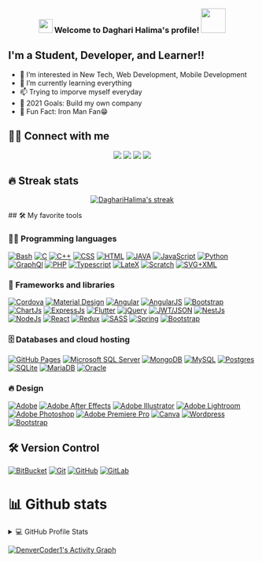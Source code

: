 <h3 align="center">
<img src="https://media.giphy.com/media/hvRJCLFzcasrR4ia7z/giphy.gif" width="28">
Welcome to Daghari Halima's profile! <img src="https://media.giphy.com/media/12oufCB0MyZ1Go/giphy.gif" width="50">
</h3>

## I'm a Student, Developer, and Learner!!

- 👀 I’m interested in New Tech, Web Development, Mobile Development
- 🌱 I’m currently learning everything 
- 📫 Trying to imporve myself everyday
- 🥅 2021 Goals: Build my own company
- 💞️ Fun Fact: Iron Man Fan😁

## 🙋‍♂️ Connect with me

<!-- Badges template - https://github.com/badges/shields -->
<p align="center">
  
   <a href="https://www.linkedin.com/in/halimadaghari/" alt="LinkedIn">
    <img src="https://img.shields.io/badge/linkedin-%230077B5.svg?style=for-the-badge&logo=linkedin&logoColor=white"/></a>
   <a href="https://mail.google.com/mail/u/0/#inbox" alt="Gmail">
    <img src="https://img.shields.io/badge/Gmail-D14836?style=for-the-badge&logo=gmail&logoColor=white"/></a>
   <a href="https://www.facebook.com/profile.php?id=100009220067015" alt="Facebook">
    <img src="https://img.shields.io/badge/Facebook-%231877F2.svg?style=for-the-badge&logo=Facebook&logoColor=white"/></a>
   <a href="" alt="Slack">
    <img src="https://img.shields.io/badge/Slack-4A154B?style=for-the-badge&logo=slack&logoColor=white"/></a> 
 
</p>

## 🔥 Streak stats

<!-- GitHub Readme Streak Stats - https://github.com/DenverCoder1/github-readme-streak-stats -->
<p align="center">
  <a href="https://github.com/DaghariHalima/github-readme-streak-stats">
    <img title="🔥 Get streak stats for your profile at git.io/streak-stats" alt="DaghariHalima's streak" src="https://github-readme-streak-stats.herokuapp.com?user=DaghariHalima&theme=monokai-metallian&hide_border=true"/>
  </a>
</p>
## 🛠️ My favorite tools

### 👨‍💻 Programming languages

<p>
    <a href="#"><img alt="Bash" src="https://img.shields.io/badge/Bash%20-%23121011.svg?logo=gnu-bash&logoColor=white"></a>
    <a href="#"><img alt="C" src="https://img.shields.io/badge/C%20-%232370ED.svg?logo=c&logoColor=white"></a>
    <a href="#"><img alt="C++" src="https://img.shields.io/badge/C++%20-%2300599C.svg?logo=c%2B%2B&logoColor=white"></a>
    <a href="#"><img alt="CSS" src="https://img.shields.io/badge/CSS%20-%231572B6.svg?logo=css3&logoColor=white"></a>
    <a href="#"><img alt="HTML" src="https://img.shields.io/badge/HTML%20-%23E34F26.svg?logo=html5&logoColor=white"></a>
    <a href="#"><img alt="JAVA" src="https://img.shields.io/badge/java-%23ED8B00.svg?style=for-the-badge&logo=java&logoColor=white"></a>
    <a href="#"><img alt="JavaScript" src="https://img.shields.io/badge/JavaScript%20-%23F7DF1E.svg?logo=javascript&logoColor=black"></a>
    <a href="#"><img alt="Python" src="https://img.shields.io/badge/Python%20-%2314354C.svg?logo=python&logoColor=white"></a>
    <a href="#"><img alt="GraphQl" src="https://img.shields.io/badge/-GraphQL-E10098?style=for-the-badge&logo=graphql&logoColor=white"></a>
     <a href="#"><img alt="PHP" src="https://img.shields.io/badge/php-%23777BB4.svg?style=for-the-badge&logo=php&logoColor=white"></a>
     <a href="#"><img alt="Typescript" src="https://img.shields.io/badge/typescript-%23007ACC.svg?style=for-the-badge&logo=typescript&logoColor=white"></a>
     <a href="#"><img alt="LateX" src="https://img.shields.io/badge/latex-%23008080.svg?style=for-the-badge&logo=latex&logoColor=white"></a>
    <a href="#"><img alt="Scratch" src="https://img.shields.io/badge/Scratch%20-%234D97FF.svg?logo=scratch&logoColor=white"></a>
    <a href="#"><img alt="SVG+XML" src="https://img.shields.io/badge/SVG%2BXML%20-%23e0982c.svg?logo=svg&logoColor=white"></a>
</p>

### 🧰 Frameworks and libraries

<p>
    <a href="#"><img alt="Cordova" src="https://img.shields.io/badge/-Cordova-E8E8E8?logo=apache-cordova&logoColor=black"></a>
    <a href="#"><img alt="Material Design" src="https://img.shields.io/badge/Material%20Design%20-%230081CB.svg?logo=material-design&logoColor=white"></a>
    <a href="#"><img alt="Angular" src="https://img.shields.io/badge/angular-%23DD0031.svg?style=for-the-badge&logo=angular&logoColor=white"></a>
    <a href="#"><img alt="AngularJS" src="https://img.shields.io/badge/angular.js-%23E23237.svg?style=for-the-badge&logo=angularjs&logoColor=white"></a>
    <a href="#"><img alt="Bootstrap" src="https://img.shields.io/badge/bootstrap-%23563D7C.svg?style=for-the-badge&logo=bootstrap&logoColor=white"></a>
    <a href="#"><img alt="ChartJs" src="https://img.shields.io/badge/chart.js-F5788D.svg?style=for-the-badge&logo=chart.js&logoColor=white"></a>
    <a href="#"><img alt="ExpressJs" src="https://img.shields.io/badge/express.js-%23404d59.svg?style=for-the-badge&logo=express&logoColor=%2361DAFB"></a>
    <a href="#"><img alt="Flutter" src=" https://img.shields.io/badge/Flutter-%2302569B.svg?style=for-the-badge&logo=Flutter&logoColor=white"></a>
    <a href="#"><img alt="jQuery" src="https://img.shields.io/badge/jquery-%230769AD.svg?style=for-the-badge&logo=jquery&logoColor=white"></a>
    <a href="#"><img alt="JWT/JSON" src="https://img.shields.io/badge/JWT-black?style=for-the-badge&logo=JSON%20web%20tokens"></a>
    <a href="#"><img alt="NestJs" src="https://img.shields.io/badge/nestjs-%23E0234E.svg?style=for-the-badge&logo=nestjs&logoColor=white"></a>
    <a href="#"><img alt="NodeJs" src="https://img.shields.io/badge/node.js-6DA55F?style=for-the-badge&logo=node.js&logoColor=white"></a>
    <a href="#"><img alt="React" src="https://img.shields.io/badge/react-%2320232a.svg?style=for-the-badge&logo=react&logoColor=%2361DAFB"></a>
    <a href="#"><img alt="Redux" src="https://img.shields.io/badge/redux-%23593d88.svg?style=for-the-badge&logo=redux&logoColor=white"></a>
    <a href="#"><img alt="SASS" src="https://img.shields.io/badge/SASS-hotpink.svg?style=for-the-badge&logo=SASS&logoColor=white"></a>
    <a href="#"><img alt="Spring" src="https://img.shields.io/badge/spring-%236DB33F.svg?style=for-the-badge&logo=spring&logoColor=white"></a>
    <a href="#"><img alt="Bootstrap" src="https://img.shields.io/badge/Bootstarp-21759B?logo=bootstrap&logoColor=white"></a>
</p>

### 🗄️ Databases and cloud hosting

<p>
    <a href="#"><img alt="GitHub Pages" src="https://img.shields.io/badge/GitHub%20Pages-%23327FC7.svg?logo=github&logoColor=white"></a>
    <a href="#"><img alt="Microsoft SQL Server " src="https://img.shields.io/badge/Microsoft%20SQL%20Sever-CC2927?style=for-the-badge&logo=microsoft%20sql%20server&logoColor=white"></a>
    <a href="#"><img alt="MongoDB" src="https://img.shields.io/badge/MongoDB-%234ea94b.svg?style=for-the-badge&logo=mongodb&logoColor=white"></a>
  <a href="#"><img alt="MySQL" src ="https://img.shields.io/badge/mysql-%2300f.svg?style=for-the-badge&logo=mysql&logoColor=white"></a>
  <a href="#"><img alt="Postgres" src ="https://img.shields.io/badge/postgres-%23316192.svg?style=for-the-badge&logo=postgresql&logoColor=white"></a>
  <a href="#"><img alt="SQLite" src ="https://img.shields.io/badge/sqlite-%2307405e.svg?style=for-the-badge&logo=sqlite&logoColor=white"></a>
  <a href="#"><img alt="MariaDB" src ="https://img.shields.io/badge/MariaDB-003545?style=for-the-badge&logo=mariadb&logoColor=white"></a>
    <a href="#"><img alt="Oracle" src ="https://img.shields.io/badge/Oracle%20-%23F00000.svg?logo=oracle&logoColor=white"></a>
  
</p>

### 🔥 Design

<p>
    <a href="#"><img alt="Adobe" src="https://img.shields.io/badge/adobe-%23FF0000.svg?style=for-the-badge&logo=adobe&logoColor=white"></a>
    <a href="#"><img alt="Adobe After Effects" src="https://img.shields.io/badge/Adobe%20After%20Effects-9999FF.svg?style=for-the-badge&logo=Adobe%20After%20Effects&logoColor=white"></a>
    <a href="#"><img alt="Adobe Illustrator" src="https://img.shields.io/badge/adobeillustrator-%23FF9A00.svg?style=for-the-badge&logo=adobeillustrator&logoColor=white"></a>
    <a href="#"><img alt="Adobe Lightroom" src="https://img.shields.io/badge/Adobe%20Lightroom-31A8FF.svg?style=for-the-badge&logo=Adobe%20Lightroom&logoColor=white"></a>
    <a href="#"><img alt="Adobe Photoshop" src="https://img.shields.io/badge/adobephotoshop-%2331A8FF.svg?style=for-the-badge&logo=adobephotoshop&logoColor=white"></a>
    <a href="#"><img alt="Adobe Premiere Pro" src="https://img.shields.io/badge/Adobe%20Premiere%20Pro-9999FF.svg?style=for-the-   badge&logo=Adobe%20Premiere%20Pro&logoColor=white"></a>
    <a href="#"><img alt="Canva" src="https://img.shields.io/badge/Canva-%2300C4CC.svg?style=for-the-badge&logo=Canva&logoColor=white"></a>
    <a href="#"><img alt="Wordpress" src="https://img.shields.io/badge/Wordpress-21759B?logo=wordpress&logoColor=white"></a>
    <a href="#"><img alt="Bootstrap" src="https://img.shields.io/badge/Bootstarp-21759B?logo=bootstrap&logoColor=white"></a>
</p>

## 🛠️ Version Control
<p>
    <a href="#"><img alt="BitBucket" src="https://img.shields.io/badge/bitbucket-%230047B3.svg?style=for-the-badge&logo=bitbucket&logoColor=white"></a>
    <a href="#"><img alt="Git" src="https://img.shields.io/badge/git-%23F05033.svg?style=for-the-badge&logo=git&logoColor=white"></a>
    <a href="#"><img alt="GitHub" src="https://img.shields.io/badge/github-%23121011.svg?style=for-the-badge&logo=github&logoColor=white"></a>
    <a href="#"><img alt="GitLab" src="https://img.shields.io/badge/gitlab-%23181717.svg?style=for-the-badge&logo=gitlab&logoColor=white"></a>
</p>

# 📊 Github stats

<!-- https://github.com/anuraghazra/github-readme-stats -->
<details> 
  <summary>💻 GitHub Profile Stats</summary>
  <br/>
    <a href="https://github.com/anuraghazra/github-readme-stats"><img alt="Daghari Halima's Github Stats" src="https://github-readme-stats.vercel.app/api?username=DaghariHalima&show_icons=true&theme=tokyonight" height="192px"/></a>
  <a href="https://github.com/anuraghazra/github-readme-stats"><img alt="Daghari Halima's Top Languages" src="https://github-readme-stats.vercel.app/api/top-langs/?username=DaghariHalima&layout=compact" height="192px"/></a>
  <br/>
  <b>Note:</b> Top languages is only a metric of the languages my public code consists of and doesn't reflect experience or skill level.
</details>

<!-- https://github.com/ashutosh00710/github-readme-activity-graph -->
<a href="https://github.com/ashutosh00710/github-readme-activity-graph"><img alt="DenverCoder1's Activity Graph" src="https://blooming-savannah-50472.herokuapp.com/graph?username=DaghariHalima&theme=react-dark&hide_border=true" /></a>

